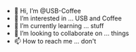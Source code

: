 - 👋 Hi, I’m @USB-Coffee
- 👀 I’m interested in ... USB and Coffee
- 🌱 I’m currently learning ... stuff
- 💞️ I’m looking to collaborate on ... things
- 📫 How to reach me ... don't

<!---
USB-Coffee/USB-Coffee is a ✨ special ✨ repository because its `README.md` (this file) appears on your GitHub profile.
You can click the Preview link to take a look at your changes.
--->
